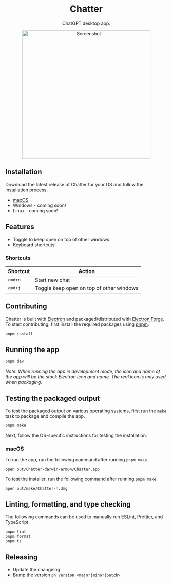 <div align="center">
  <h1>Chatter</h1>
  <p>ChatGPT desktop app.</p>
  <img
    alt="Screenshot"
    src="https://github.com/mskelton/chatter/assets/25914066/c7ad4c7d-0bed-43ee-bb57-6205dac91434"
    width="400"
  />
</div>

## Installation

Download the latest release of Chatter for your OS and follow the installation
process.

- [macOS](https://github.com/mskelton/chatter/releases/latest)
- Windows - coming soon!
- Linux - coming soon!

## Features

- Toggle to keep open on top of other windows.
- Keyboard shortcuts!

### Shortcuts

| Shortcut         | Action                                   |
| ---------------- | ---------------------------------------- |
| <kbd>cmd+n</kbd> | Start new chat                           |
| <kbd>cmd+j</kbd> | Toggle keep open on top of other windows |

## Contributing

Chatter is built with [Electron](https://electronjs.org/) and
packaged/distributed with [Electron Forge](https://www.electronforge.io). To
start contributing, first install the required packages using
[pnpm](https://pnpm.io).

```bash
pnpm install
```

## Running the app

```bash
pnpm dev
```

_Note: When running the app in development mode, the icon and name of the app
will be the stock Electron icon and name. The real icon is only used when
packaging._

## Testing the packaged output

To test the packaged output on various operating systems, first run the `make`
task to package and compile the app.

```bash
pnpm make
```

Next, follow the OS-specific instructions for testing the installation.

### macOS

To run the app, run the following command after running `pnpm make`.

```bash
open out/Chatter-darwin-arm64/Chatter.app
```

To test the installer, run the following command after running `pnpm make`.

```bash
open out/make/Chatter-*.dmg
```

## Linting, formatting, and type checking

The following commands can be used to manually run ESLint, Prettier, and
TypeScript.

```bash
pnpm lint
pnpm format
pnpm ts
```

## Releasing

- Update the changelog
- Bump the version `pn version <major|minor|patch>`
